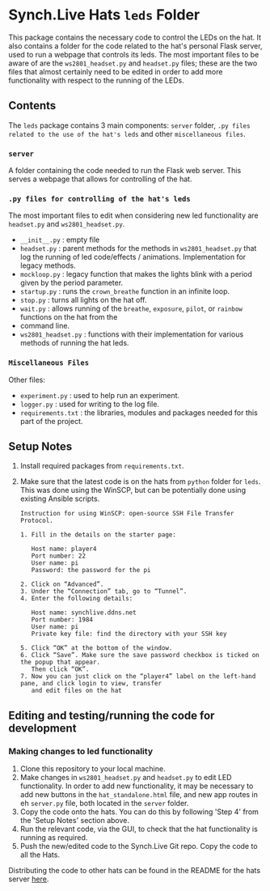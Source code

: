 # Synch.Live Hats `leds` Folder

This package contains the necessary code to control the LEDs on the hat. It also contains a folder for the code
related to the hat's personal Flask server, used to run a webpage that controls its leds. The most important files to
be aware of are the `ws2801_headset.py` and `headset.py` files; these are the two files that almost certainly need to
be edited in order to add more functionality with respect to the running of the LEDs.

## Contents

The `leds` package contains 3 main components: `server` folder, `.py files related to the use of the hat's leds` and
other `miscellaneous files`.

### `server`

A folder containing the code needed to run the Flask web server. This serves a webpage that allows for controlling
of the hat.

### `.py files for controlling of the hat's leds`

The most important files to edit when considering new led functionality are `headset.py` and `ws2801_headset.py`.

- `__init__.py` : empty file
- `headset.py` : parent methods for the methods in `ws2801_headset.py` that log the running of led code/effects /
  animations. Implementation for legacy methods.
- `mockloop.py` : legacy function that makes the lights blink with a period given by the period parameter.
- `startup.py` : runs the `crown_breathe` function in an infinite loop.
- `stop.py` : turns all lights on the hat off.
- `wait.py` : allows running of the `breathe`, `exposure`, `pilot`, or `rainbow` functions on the hat from the
- command line.
- `ws2801_headset.py` : functions with their implementation for various methods of running the hat leds.

### `Miscellaneous Files`

Other files:

- `experiment.py` : used to help run an experiment.
- `logger.py` : used for writing to the log file.
- `requirements.txt` : the libraries, modules and packages needed for this part of the project.

## Setup Notes

1. Install required packages from `requirements.txt`.
2. Make sure that the latest code is on the hats from `python` folder for `leds`. This was done using the WinSCP, but
   can be potentially done using existing Ansible scripts.

    ``` 
    Instruction for using WinSCP: open-source SSH File Transfer Protocol.
   
    1. Fill in the details on the starter page:
    
       Host name: player4
       Port number: 22
       User name: pi
       Password: the password for the pi

    2. Click on “Advanced”.
    3. Under the “Connection” tab, go to “Tunnel”.
    4. Enter the following details: 
       
       Host name: synchlive.ddns.net
       Port number: 1984
       User name: pi
       Private key file: find the directory with your SSH key
   
    5. Click “OK” at the bottom of the window.
    6. Click “Save”. Make sure the save password checkbox is ticked on the popup that appear.
       Then click “OK”.
    7. Now you can just click on the “player4” label on the left-hand pane, and click login to view, transfer
       and edit files on the hat
    ```

## Editing and testing/running the code for development

### Making changes to led functionality

1. Clone this repository to your local machine.
2. Make changes in `ws2801_headset.py` and `headset.py` to edit LED functionality. In order to add new functionality,
   it may be necessary to add new buttons in the `hat_standalone.html` file, and new app routes in eh `server.py` file,
   both located in the `server` folder.
3. Copy the code onto the hats. You can do this by following 'Step 4' from the 'Setup Notes' section above.
4. Run the relevant code, via the GUI, to check that the hat functionality is running as required.
5. Push the new/edited code to the Synch.Live Git repo. Copy the code to all the Hats.

Distributing the code to other hats can be found in the README for the hats server [here](python/leds/server/README.md).
